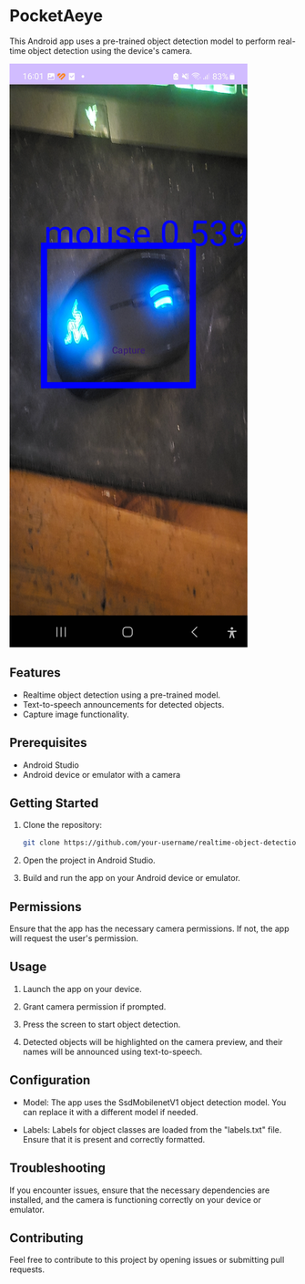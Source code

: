 # PocketAeye

This Android app uses a pre-trained object detection model to perform real-time object detection using the device's camera.

![Alt text](/Screenshot_20240111_160127_PocketAeye.jpg)

## Features

- Realtime object detection using a pre-trained model.
- Text-to-speech announcements for detected objects.
- Capture image functionality.

## Prerequisites

- Android Studio
- Android device or emulator with a camera

## Getting Started

1. Clone the repository:

    ```bash
    git clone https://github.com/your-username/realtime-object-detection-app.git
    ```

2. Open the project in Android Studio.

3. Build and run the app on your Android device or emulator.

## Permissions

Ensure that the app has the necessary camera permissions. If not, the app will request the user's permission.

## Usage

1. Launch the app on your device.

2. Grant camera permission if prompted.

3. Press the screen to start object detection.

4. Detected objects will be highlighted on the camera preview, and their names will be announced using text-to-speech.


## Configuration

- Model: The app uses the SsdMobilenetV1 object detection model. You can replace it with a different model if needed.

- Labels: Labels for object classes are loaded from the "labels.txt" file. Ensure that it is present and correctly formatted.

## Troubleshooting

If you encounter issues, ensure that the necessary dependencies are installed, and the camera is functioning correctly on your device or emulator.

## Contributing

Feel free to contribute to this project by opening issues or submitting pull requests.
